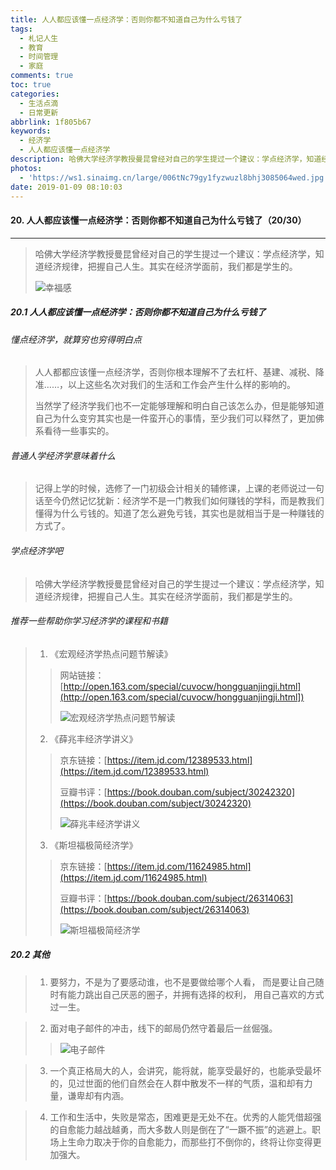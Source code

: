 ```yaml
---
title: 人人都应该懂一点经济学：否则你都不知道自己为什么亏钱了
tags:
  - 札记人生
  - 教育
  - 时间管理
  - 家庭
comments: true
toc: true
categories:
  - 生活点滴
  - 日常更新
abbrlink: 1f805b67
keywords:
  - 经济学
  - 人人都应该懂一点经济学
description: 哈佛大学经济学教授曼昆曾经对自己的学生提过一个建议：学点经济学，知道经济规律，把握自己人生。其实在经济学面前，我们都是学生的。
photos:
  - 'https://ws1.sinaimg.cn/large/006tNc79gy1fyzwuzl8bhj3085064wed.jpg'
date: 2019-01-09 08:10:03
---
```

<script type="text/javascript" src="/js/src/bai.js"></script>

#### 20. 人人都应该懂一点经济学：否则你都不知道自己为什么亏钱了（20/30）
---
> 哈佛大学经济学教授曼昆曾经对自己的学生提过一个建议：学点经济学，知道经济规律，把握自己人生。其实在经济学面前，我们都是学生的。
>
> ![幸福感](https://ws2.sinaimg.cn/large/006tNc79gy1fyzwtzja3aj30c8096jrk.jpg)

##### 20.1 人人都应该懂一点经济学：否则你都不知道自己为什么亏钱了

###### 懂点经济学，就算穷也穷得明白点
> 人人都都应该懂一点经济学，否则你根本理解不了去杠杆、基建、减税、降准……，以上这些名次对我们的生活和工作会产生什么样的影响的。
> 
> 当然学了经济学我们也不一定能够理解和明白自己该怎么办，但是能够知道自己为什么变穷其实也是一件蛮开心的事情，至少我们可以释然了，更加佛系看待一些事实的。

###### 普通人学经济学意味着什么
> 记得上学的时候，选修了一门初级会计相关的辅修课，上课的老师说过一句话至今仍然记忆犹新：经济学不是一门教我们如何赚钱的学科，而是教我们懂得为什么亏钱的。知道了怎么避免亏钱，其实也是就相当于是一种赚钱的方式了。

###### 学点经济学吧
> 哈佛大学经济学教授曼昆曾经对自己的学生提过一个建议：学点经济学，知道经济规律，把握自己人生。其实在经济学面前，我们都是学生的。

###### 推荐一些帮助你学习经济学的课程和书籍
> 1. 《宏观经济学热点问题节解读》
>> 网站链接：[http://open.163.com/special/cuvocw/hongguanjingji.html](http://open.163.com/special/cuvocw/hongguanjingji.html])
>> 
>> ![宏观经济学热点问题节解读](https://ws4.sinaimg.cn/large/006tNc79gy1fyzwehctemj30ts0cydgl.jpg)
> 
> 2. 《薛兆丰经济学讲义》
>>
>> 京东链接：[https://item.jd.com/12389533.html](https://item.jd.com/12389533.html)
>>
>> 豆瓣书评：[https://book.douban.com/subject/30242320](https://book.douban.com/subject/30242320)
>>
>> ![薛兆丰经济学讲义](https://ws4.sinaimg.cn/large/006tNc79gy1fyzwhk5df4j30go0gowew.jpg)
>
> 3. 《斯坦福极简经济学》
>>
>> 京东链接：[https://item.jd.com/11624985.html](https://item.jd.com/11624985.html)
>>
>> 豆瓣书评：[https://book.douban.com/subject/26314063](https://book.douban.com/subject/26314063)
>>
>> ![斯坦福极简经济学](https://ws1.sinaimg.cn/large/006tNc79gy1fyzwjgpf4wj30u019ggoi.jpg)

##### 20.2 其他
> 1. 要努力，不是为了要感动谁，也不是要做给哪个人看， 而是要让自己随时有能力跳出自己厌恶的圈子，并拥有选择的权利， 用自己喜欢的方式过一生。 

> 2. 面对电子邮件的冲击，线下的邮局仍然守着最后一丝倔强。
>> 
>> ![电子邮件](https://ws3.sinaimg.cn/large/006tNc79gy1fyzwr8esusj30c40gqdhe.jpg) 

> 3. 一个真正格局大的人，会讲究，能将就，能享受最好的，也能承受最坏的，见过世面的他们自然会在人群中散发不一样的气质，温和却有力量，谦卑却有内涵。

> 4. 工作和生活中，失败是常态，困难更是无处不在。优秀的人能凭借超强的自愈能力越战越勇，而大多数人则是倒在了“一蹶不振”的逃避上。职场上生命力取决于你的自愈能力，而那些打不倒你的，终将让你变得更加强大。
